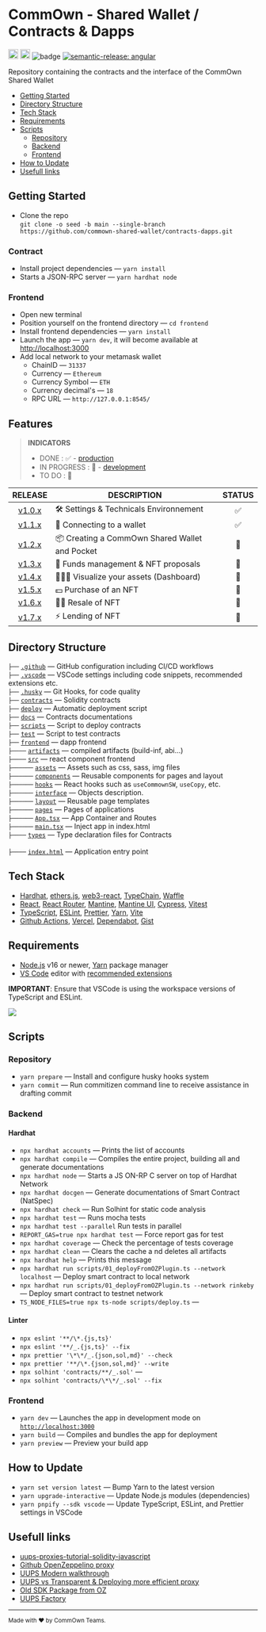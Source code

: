 # CommOwn - Shared Wallet / Contracts & Dapps

<a href="http://www.typescriptlang.org/"><img src="https://img.shields.io/badge/%3C%2F%3E-TypeScript-%230074c1.svg?style=flat-square" height="20"></a>
<a href="https://twitter.com/younesmjl"><img src="https://img.shields.io/twitter/follow/younesmjl.svg?style=social&label=Follow&maxAge=3600" height="20"></a>
![badge](https://img.shields.io/endpoint?url=https://gist.githubusercontent.com/younesmjl/b55df4a9fefbf1fe80fea5b7c336ff95/raw/commown-shared-wallet-contract-dapps-badges.json)
[![semantic-release: angular](https://img.shields.io/badge/semantic--release-angular-e10079?logo=semantic-release)](https://github.com/semantic-release/semantic-release)

Repository containing the contracts and the interface of the CommOwn Shared Wallet

-   [Getting Started](#getting-started)
-   [Directory Structure](#directory-sructure)
-   [Tech Stack](#tech-stack)
-   [Requirements](#requirements)
-   [Scripts](#scripts)
    -   [Repository](#repository)
    -   [Backend](#backend)
    -   [Frontend](#frontend)
-   [How to Update](#how-to-update)
-   [Usefull links](#usefull-links)

## Getting Started <a name="getting-started"></a>

-   Clone the repo<br />
    `git clone -o seed -b main --single-branch https://github.com/commown-shared-wallet/contracts-dapps.git`

### Contract

-   Install project dependencies — `yarn install`
-   Starts a JSON-RPC server — `yarn hardhat node`

### Frontend

-   Open new terminal
-   Position yourself on the frontend directory — `cd frontend`
-   Install frontend dependencies — `yarn install`
-   Launch the app — `yarn dev`, it will become available at [http://localhost:3000](http://localhost:3000/)
-   Add local network to your metamask wallet
    -   ChainID — `31337`
    -   Currency — `Ethereum`
    -   Currency Symbol — `ETH`
    -   Currency decimal's — `18`
    -   RPC URL — `http://127.0.0.1:8545/`

## Features

> **INDICATORS**
>
> -   DONE : ✅ - [production]()
> -   IN PROGRESS : 🔁 - [development](https://github.com/commown-shared-wallet/contracts-dapps/deployments/activity_log?environment=Preview)
> -   TO DO : 🚧

|                                        RELEASE                                         | DESCRIPTION                                    | STATUS |
| :------------------------------------------------------------------------------------: | ---------------------------------------------- | :----: |
| [v1.0.x](https://github.com/commown-shared-wallet/contracts-dapps/releases/tag/v1.0.0) | 🛠️ Settings & Technicals Environnement         |   ✅   |
| [v1.1.x](https://github.com/commown-shared-wallet/contracts-dapps/releases/tag/v1.1.0) | 👛 Connecting to a wallet                      |   ✅   |
| [v1.2.x](https://github.com/commown-shared-wallet/contracts-dapps/releases/tag/v1.2.0) | 📦 Creating a CommOwn Shared Wallet and Pocket |   🔁   |
| [v1.3.x](https://github.com/commown-shared-wallet/contracts-dapps/releases/tag/v1.3.0) | 🦾 Funds management & NFT proposals            |   🔁   |
| [v1.4.x](https://github.com/commown-shared-wallet/contracts-dapps/releases/tag/v1.4.0) | 👨🏾‍💻 Visualize your assets (Dashboard)           |   🔁   |
|   [v1.5.x](https://github.com/commown-shared-wallet/contracts-dapps/contract-dapps)    | 💵 Purchase of an NFT                          |   🚧   |
|   [v1.6.x](https://github.com/commown-shared-wallet/contracts-dapps/contract-dapps)    | 🤝🏾 Resale of NFT                             |   🚧   |
|   [v1.7.x](https://github.com/commown-shared-wallet/contracts-dapps/contract-dapps)    | ⚡️ Lending of NFT                             |   🚧   |

## Directory Structure <a name="directory-sructure"></a>

`├──` [`.github`](.github) — GitHub configuration including CI/CD workflows<br>
`├──` [`.vscode`](.vscode) — VSCode settings including code snippets, recommended extensions etc.<br>
`├──` [`.husky`](./.husky) — Git Hooks, for code quality<br>
`├──` [`contracts`](./contracts) — Solidity contracts<br>
`├──` [`deploy`](./deploy) — Automatic deployment script <br>
`├──` [`docs`](./docs) — Contracts documentations <br>
`├──` [`scripts`](./scripts) — Script to deploy contracts <br>
`├──` [`test`](./test) — Script to test contracts <br>
`├──` [`frontend`](./frontend) — dapp frontend <br>
`├────` [`artifacts`](./frontend/artifacts) — compiled artifacts (build-inf, abi...) <br>
`├────` [`src`](./frontend/src) — react component frontend <br>
`├──────` [`assets`](./frontend/src/assets) — Assets such as css, sass, img files<br>
`├──────` [`components`](./frontend/src/components) — Reusable components for pages and layout<br>
`├──────` [`hooks`](./frontend/src/hooks) — React hooks such as `useCommownSW`, `useCopy`, etc.<br>
`├──────` [`interface`](./frontend/src/interfaces) — Objects description.<br>
`├──────` [`layout`](./frontend//src/layout) — Reusable page templates<br>
`├──────` [`pages`](./frontend//src/pages) — Pages of applications<br>
`├──────` [`App.tsx`](./frontend//src/App.tsx) — App Container and Routes<br>
`├──────` [`main.tsx`](./frontend//src/main.tsx) — Inject app in index.html<br>
`├────` [`types`](./frontend/types) — Type declaration files for Contracts <br>  
`├────` [`index.html`](./frontend//index.html) — Application entry point<br>

## Tech Stack <a name="tech-stack"></a>

-   [Hardhat](https://hardhat.org/), [ethers.js](https://docs.ethers.io/), [web3-react](https://github.com/NoahZinsmeister/web3-react),
    [TypeChain](https://github.com/dethcrypto/TypeChain/), [Waffle](https://getwaffle.io/)
-   [React](https://reactjs.org/), [React Router](https://reactrouter.com/),
    [Mantine](https://mantine.dev/), [Mantine UI](https://ui.mantine.dev/), [Cypress](https://github.com/cypress-io/cypress/), [Vitest](https://vitest.dev/)
-   [TypeScript](https://www.typescriptlang.org/),
    [ESLint](https://eslint.org/), [Prettier](https://prettier.io/),
    [Yarn](https://yarnpkg.com/),
    [Vite](https://vitejs.dev/)
-   [Github Actions](https://docs.github.com/en/actions), [Vercel](https://vercel.com), [Dependabot](https://github.com/dependabot), [Gist](https://gist.github.com/)

## Requirements <a name="requirements"></a>

-   [Node.js](https://nodejs.org/) v16 or newer, [Yarn](https://yarnpkg.com/) package manager
-   [VS Code](https://code.visualstudio.com/) editor with [recommended extensions](.vscode/extensions.json)

**IMPORTANT**: Ensure that VSCode is using the workspace versions of TypeScript and ESLint.

![](https://files.tarkus.me/typescript-workspace.png)

## Scripts <a name="scripts"></a>

### Repository <a name="repository"></a>

-   `yarn prepare` — Install and configure husky hooks system
-   `yarn commit` — Run commitizen command line to receive assistance in drafting commit

### Backend <a name="backend"></a>

#### Hardhat

-   `npx hardhat accounts` — Prints the list of accounts
-   `npx hardhat compile` — Compiles the entire project, building all and generate documentations
-   `npx hardhat node` — Starts a JS ON-RP C server on top of Hardhat Network
-   `npx hardhat docgen` — Generate documentations of Smart Contract (NatSpec)
-   `npx hardhat check` — Run Solhint for static code analysis
-   `npx hardhat test` — Runs mocha tests
-   `npx hardhat test --parallel` Run tests in parallel
-   `REPORT_GAS=true npx hardhat test` — Force report gas for test
-   `npx hardhat coverage` — Check the percentage of tests coverage
-   `npx hardhat clean` — Clears the cache a nd deletes all artifacts
-   `npx hardhat help` — Prints this message
-   `npx hardhat run scripts/01_deployFromOZPlugin.ts --network localhost` — Deploy smart contract to local network
-   `npx hardhat run scripts/01_deployFromOZPlugin.ts --network rinkeby` — Deploy smart contract to testnet network
-   `TS_NODE_FILES=true npx ts-node scripts/deploy.ts` —

#### Linter

-   `npx eslint '**/\*.{js,ts}'`
-   `npx eslint '**/_.{js,ts}' --fix`
-   `npx prettier '\*\*/_.{json,sol,md}' --check`
-   `npx prettier '**/\*.{json,sol,md}' --write`
-   `npx solhint 'contracts/**/_.sol'` —
-   `npx solhint 'contracts/\*\*/_.sol' --fix`

### Frontend <a name="frontend"></a>

-   `yarn dev` — Launches the app in development mode on [`http://localhost:3000`](http://localhost:3000/)
-   `yarn build` — Compiles and bundles the app for deployment
-   `yarn preview` — Preview your build app

## How to Update <a name="how-to-update"></a>

-   `yarn set version latest` — Bump Yarn to the latest version
-   `yarn upgrade-interactive` — Update Node.js modules (dependencies)
-   `yarn pnpify --sdk vscode` — Update TypeScript, ESLint, and Prettier settings in VSCode

## Usefull links <a name="usefull-links"></a>

-   [uups-proxies-tutorial-solidity-javascript](https://forum.openzeppelin.com/t/uups-proxies-tutorial-solidity-javascript/7786)
-   [Github OpenZeppelino proxy](https://github.com/OpenZeppelin/openzeppelin-contracts/tree/master/contracts/proxy)
-   [UUPS Modern walkthrough](https://r48b1t.medium.com/universal-upgrade-proxy-proxyfactory-a-modern-walkthrough-22d293e369cb)
-   [UUPS vs Transparent & Deploying more efficient proxy](https://www.youtube.com/watch?v=kWUDTZhxKZI)
-   [Old SDK Package from OZ](https://github.com/OpenZeppelin/openzeppelin-sdk/tree/master/packages/lib/contracts/upgradeability)
-   [UUPS Factory](https://forum.openzeppelin.com/t/deploying-upgradeable-proxies-and-proxy-admin-from-factory-contract/12132/12)

---

<sup>Made with ♥ by CommOwn Teams.</sup>
